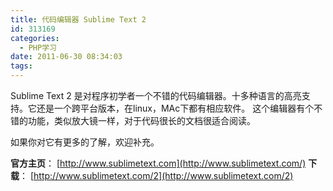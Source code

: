 ```yaml
---
title: 代码编辑器 Sublime Text 2
id: 313169
categories:
  - PHP学习
date: 2011-06-30 08:34:03
tags:
---
```


Sublime Text 2 是对程序初学者一个不错的代码编辑器。十多种语言的高亮支持。它还是一个跨平台版本，在linux，MAc下都有相应软件。 这个编辑器有个不错的功能，类似放大镜一样，对于代码很长的文档很适合阅读。

如果你对它有更多的了解，欢迎补充。

**官方主页**： [http://www.sublimetext.com](http://www.sublimetext.com/)
**下载**： [http://www.sublimetext.com/2](http://www.sublimetext.com/2)